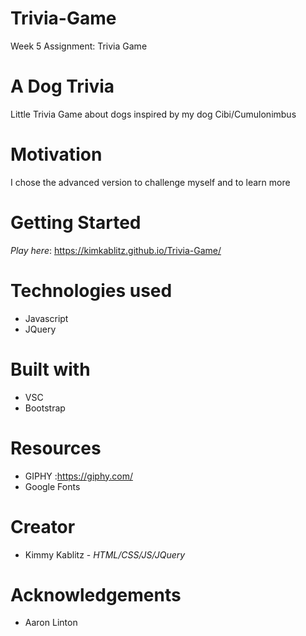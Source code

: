 # Trivia-Game

Week 5 Assignment: Trivia Game

# A Dog Trivia
Little Trivia Game about dogs inspired by my dog Cibi/Cumulonimbus

# Motivation

I chose the advanced version to challenge myself and to learn more

# Getting Started
*Play here*: https://kimkablitz.github.io/Trivia-Game/




# Technologies used

* Javascript
* JQuery

  

# Built with

* VSC
* Bootstrap

# Resources
* GIPHY :https://giphy.com/
* Google Fonts
  
# Creator

* Kimmy Kablitz - *HTML/CSS/JS/JQuery*

# Acknowledgements

* Aaron Linton



